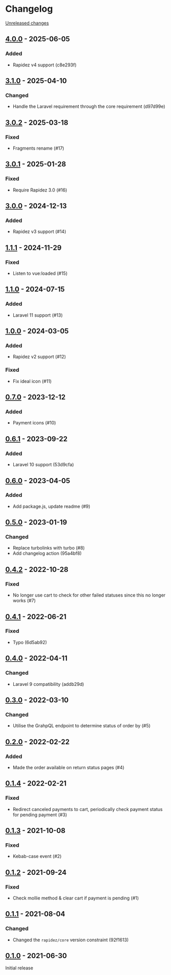 # Changelog 

[Unreleased changes](https://github.com/rapidez/mollie/compare/4.0.0...master)
## [4.0.0](https://github.com/rapidez/mollie/releases/tag/4.0.0) - 2025-06-05

### Added

- Rapidez v4 support (c8e293f)

## [3.1.0](https://github.com/rapidez/mollie/releases/tag/3.1.0) - 2025-04-10

### Changed

- Handle the Laravel requirement through the core requirement (d97d99e)

## [3.0.2](https://github.com/rapidez/mollie/releases/tag/3.0.2) - 2025-03-18

### Fixed

- Fragments rename (#17)

## [3.0.1](https://github.com/rapidez/mollie/releases/tag/3.0.1) - 2025-01-28

### Fixed

- Require Rapidez 3.0 (#16)

## [3.0.0](https://github.com/rapidez/mollie/releases/tag/3.0.0) - 2024-12-13

### Added

- Rapidez v3 support (#14)

## [1.1.1](https://github.com/rapidez/mollie/releases/tag/1.1.1) - 2024-11-29

### Fixed

- Listen to vue:loaded (#15)

## [1.1.0](https://github.com/rapidez/mollie/releases/tag/1.1.0) - 2024-07-15

### Added

- Laravel 11 support (#13)


## [1.0.0](https://github.com/rapidez/mollie/releases/tag/1.0.0) - 2024-03-05

### Added

- Rapidez v2 support (#12)

### Fixed

- Fix ideal icon (#11)

## [0.7.0](https://github.com/rapidez/mollie/releases/tag/0.7.0) - 2023-12-12

### Added

- Payment icons (#10)

## [0.6.1](https://github.com/rapidez/mollie/releases/tag/0.6.1) - 2023-09-22

### Added

- Laravel 10 support (53d9cfa)

## [0.6.0](https://github.com/rapidez/mollie/releases/tag/0.6.0) - 2023-04-05

### Added

- Add package.js, update readme (#9)

## [0.5.0](https://github.com/rapidez/mollie/releases/tag/0.5.0) - 2023-01-19

### Changed

- Replace turbolinks with turbo (#8)
- Add changelog action (95a4bf8)

## [0.4.2](https://github.com/rapidez/mollie/releases/tag/0.4.2) - 2022-10-28

### Fixed

- No longer use cart to check for other failed statuses since this no longer works (#7)

## [0.4.1](https://github.com/rapidez/mollie/releases/tag/0.4.1) - 2022-06-21

### Fixed

- Typo (6d5ab92)

## [0.4.0](https://github.com/rapidez/mollie/releases/tag/0.4.0) - 2022-04-11

### Changed

- Laravel 9 compatibility (addb29d)

## [0.3.0](https://github.com/rapidez/mollie/releases/tag/0.3.0) - 2022-03-10

### Changed

- Utilise the GrahpQL endpoint to determine status of order by (#5)

## [0.2.0](https://github.com/rapidez/mollie/releases/tag/0.2.0) - 2022-02-22

### Added

- Made the order available on return status pages (#4)

## [0.1.4](https://github.com/rapidez/mollie/releases/tag/0.1.4) - 2022-02-21

### Fixed

- Redirect canceled payments to cart, periodically check payment status for pending payment (#3)

## [0.1.3](https://github.com/rapidez/mollie/releases/tag/0.1.3) - 2021-10-08

### Fixed

- Kebab-case event (#2)

## [0.1.2](https://github.com/rapidez/mollie/releases/tag/0.1.2) - 2021-09-24

### Fixed

- Check mollie method & clear cart if payment is pending (#1)

## [0.1.1](https://github.com/rapidez/mollie/releases/tag/0.1.1) - 2021-08-04

### Changed

- Changed the `rapidez/core` version constraint (92f1613)

## [0.1.0](https://github.com/rapidez/mollie/releases/tag/0.1.0) - 2021-06-30

Initial release

